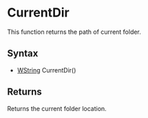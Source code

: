 # CurrentDir #
This function returns the path of current folder.

## Syntax ##
- [WString](WString.md) CurrentDir()

## Returns ##
Returns the current folder location.
